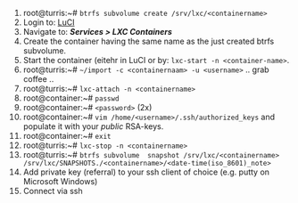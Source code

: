 1. root@turris:~# `btrfs subvolume create /srv/lxc/<containername>`
2. Login to: [LuCI](192.168.1.1/cgi-bin/luci/)
3. Navigate to: ***Services > LXC Containers***
5. Create the container having the same name as the just created btrfs subvolume.
6. Start the container (eitehr in LuCI or by: `lxc-start -n <container-name>`.
7. root@turris:~# `~/import -c <containernaam> -u <username>` .. grab coffee ..
8. root@turris:~# `lxc-attach -n <containername>`
9. root@container:~# `passwd`
10. root@container:~# `<password>` (2x)
11. root@container:~# `vim /home/<username>/.ssh/authorized_keys` and populate it with your *public* RSA-keys.
12. root@container:~# `exit`
13. root@turris:~# `lxc-stop -n <containername>`
15. root@turris:~# `btrfs subvolume  snapshot /srv/lxc/<containername> /srv/lxc/SNAPSHOTS./<containername>/<date-time(iso_8601)_note>`
16. Add private key (referral) to your ssh client of choice (e.g. putty on Microsoft Windows)
17. Connect via ssh
